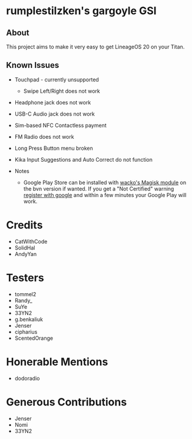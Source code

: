 # rumplestilzken's gargoyle GSI

## About
This project aims to make it very easy to get LineageOS 20 on your Titan.

## Known Issues

* Touchpad - currently unsupported
  * Swipe Left/Right does not work
* Headphone jack does not work
* USB-C Audio jack does not work
* Sim-based NFC Contactless payment
* FM Radio does not work
* Long Press Button menu broken
* Kika Input Suggestions and Auto Correct do not function

* Notes
  * Google Play Store can be installed with [wacko's Magisk module](https://github.com/wacko1805/MagiskGapps) on the bvn version if wanted. If you get a "Not Certified" warning [register with google](https://www.google.com/android/uncertified/) and within a few minutes your Google Play will work.
  
# Credits

* CatWithCode
* SolidHal
* AndyYan

# Testers

* tommel2
* Randy_
* SuYe
* 33YN2
* g.benkaliuk
* Jenser
* cipharius
* ScentedOrange

# Honerable Mentions

* dodoradio

# Generous Contributions

* Jenser
* Nomi
* 33YN2
  
